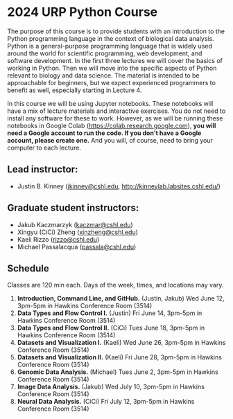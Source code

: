 # 2024 URP Python Course

The purpose of this course is to provide students with an introduction to the Python programming language in the context of biological data analysis. Python is a general-purpose programming language that is widely used around the world for scientific programming, web development, and software development. In the first three lectures we will cover the basics of working in Python. Then we will move into the specific aspects of Python relevant to biology and data science. The material is intended to be approachable for beginners, but we expect experienced programmers to benefit as well, especially starting in Lecture 4. 

In this course we will be using Jupyter notebooks. These notebooks will have a mix of lecture materials and interactive exercises. You do not need to install any software for these to work. However, as we will be running these notebooks in Google Colab (https://colab.research.google.com), **you will need a Google account to run the code.  If you don't have a Google account, please create one.** And you will, of course, need to bring your computer to each lecture. 

## Lead instructor:
- Justin B. Kinney (jkinney@cshl.edu, http://kinneylab.labsites.cshl.edu/)

## Graduate student instructors:
- Jakub Kaczmarzyk (kaczmar@cshl.edu)
- Xingyu (CiCi) Zheng (xinzheng@cshl.edu)
- Kaeli Rizzo (rizzo@cshl.edu)
- Michael Passalacqua (passala@cshl.edu)


## Schedule
Classes are 120 min each. Days of the week, times, and locations may vary. 
 
1. **Introduction, Command Line, and GitHub.** (Justin, Jakub) Wed June 12, 3pm-5pm in Hawkins Conference Room (3514)
2. **Data Types and Flow Control I.** (Justin) Fri June 14, 3pm-5pm in Hawkins Conference Room (3514)
3. **Data Types and Flow Control II.** (CiCi) Tues June 18, 3pm-5pm in Hawkins Conference Room (3514)
4. **Datasets and Visualization I.** (Kaeli) Wed June 26, 3pm-5pm in Hawkins Conference Room (3514)
5. **Datasets and Visualization II.** (Kaeli) Fri June 28, 3pm-5pm in Hawkins Conference Room (3514)
6. **Genomic Data Analysis.** (Michael) Tues June 2, 3pm-5pm in Hawkins Conference Room (3514)
7. **Image Data Analysis.** (Jakub)  Wed July 10, 3pm-5pm in Hawkins Conference Room (3514)
8. **Neural Data Analysis.** (CiCi) Fri July 12, 3pm-5pm in Hawkins Conference Room (3514)
